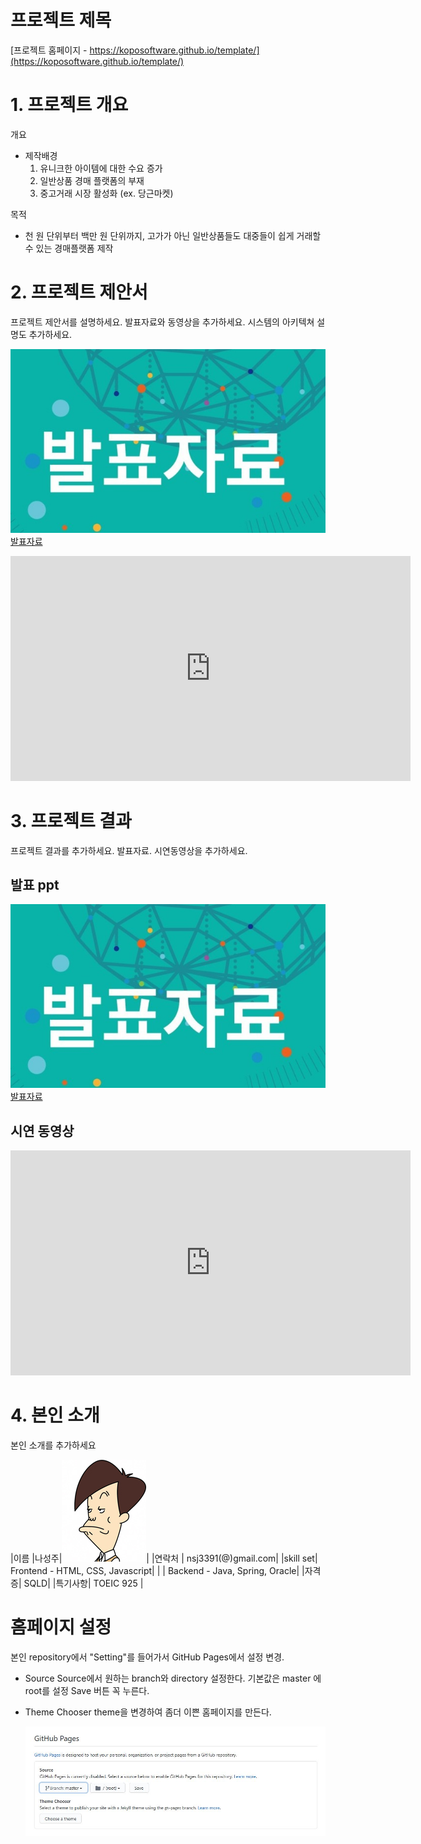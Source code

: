 # 프로젝트 제목

[프로젝트 홈페이지 - https://koposoftware.github.io/template/](https://koposoftware.github.io/template/)

# 1. 프로젝트 개요


개요
- 제작배경
  1. 유니크한 아이템에 대한 수요 증가
  2. 일반상품 경매 플랫폼의 부재
  3. 중고거래 시장 활성화 (ex. 당근마켓)

목적
- 천 원 단위부터 백만 원 단위까지, 고가가 아닌 일반상품들도 대중들이 쉽게 거래할 수 있는 경매플랫폼 제작


# 2. 프로젝트 제안서

프로젝트 제안서를 설명하세요. 발표자료와 동영상을 추가하세요. 시스템의 아키텍쳐 설명도 추가하세요.

   <img src="ppt.jpg"/>[발표자료](/HAFY_프로젝트제안서.pdf)<br>
   <iframe id="ytplayer" type="text/html" width="640" height="360" src="https://www.youtube.com/watch?v=vMX2hBjaBxw&t=5s" frameborder="0"></iframe>
 

# 3. 프로젝트 결과
프로젝트 결과를 추가하세요. 발표자료. 시연동영상을 추가하세요.

## 발표 ppt 
   <img src="ppt.jpg"/>[발표자료](/HAFY_발표_최종.pdf)<br>

## 시연 동영상 

   <iframe id="ytplayer" type="text/html" width="640" height="360" src="https://www.youtube.com/watch?v=vMX2hBjaBxw&t=5s" frameborder="0"></iframe>

# 4. 본인 소개

본인 소개를 추가하세요

|이름 |나성주|![gdKO](/gdko.jpg)|
|연락처 | nsj3391(@)gmail.com|
|skill set| Frontend - HTML, CSS, Javascript|
| | Backend - Java, Spring, Oracle|
|자격증|  SQLD|
|특기사항|  TOEIC 925 |


# 홈페이지 설정
 본인 repository에서 "Setting"를 들어가서 GitHub Pages에서 설정 변경.
* Source
 Source에서 원하는 branch와 directory 설정한다. 
 기본값은 master 에 root를 설정 
 Save 버튼 꼭 누른다.
 
 * Theme Chooser
 theme을 변경하여 좀더 이쁜 홈페이지를 만든다.
   
   <img src="homepage.JPG"/><br>
   
 
